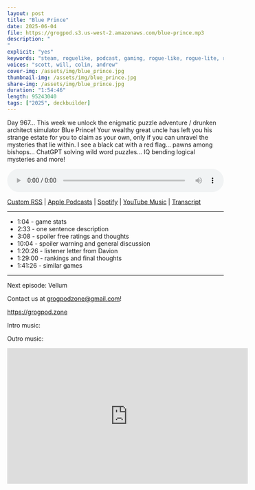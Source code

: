 ```yaml
---
layout: post
title: "Blue Prince"
date: 2025-06-04
file: https://grogpod.s3.us-west-2.amazonaws.com/blue-prince.mp3
description: "
"
explicit: "yes" 
keywords: "steam, roguelike, podcast, gaming, rogue-like, rogue-lite, roguelite"
voices: "scott, will, colin, andrew"
cover-img: /assets/img/blue_prince.jpg
thumbnail-img: /assets/img/blue_prince.jpg
share-img: /assets/img/blue_prince.jpg
duration: "1:54:46"
length: 95243040  
tags: ["2025", deckbuilder]
---
```


Day 967... This week we unlock the enigmatic puzzle adventure / drunken architect simulator Blue Prince! Your wealthy great uncle has left you his strange estate for you to claim as your own, only if you can unravel the mysteries that lie within. I see a black cat with a red flag... pawns among bishops... ChatGPT solving wild word puzzles... IQ bending logical mysteries and more! 

<div class="container">
  <audio controls style="width: 100%;">
    <source src="https://grogpod.s3.us-west-2.amazonaws.com/blue-prince.mp3" type="audio/mpeg">
  </audio>
</div>

[Custom RSS](https://grogpod.zone/feed.xml) | [Apple Podcasts](https://podcasts.apple.com/us/podcast/forty-five-buckshot-roulette/id1650474911?i=1000709279432) | [Spotify](https://open.spotify.com/episode/5RWemyolKukDJRDiJcOtXb) | [YouTube Music](https://music.youtube.com/playlist?list=PL-ShOmyMvd4jYFChE6tgj0JYG8RKK4xe0) | [Transcript](https://github.com/ScottBurger/going_rogue_podcast/blob/master/docs/transcripts/buckshot.txt)

---
* 1:04 - game stats
* 2:33 - one sentence description
* 3:08 - spoiler free ratings and thoughts
* 10:04 - spoiler warning and general discussion
* 1:20:26 - listener letter from Davion
* 1:29:00 - rankings and final thoughts
* 1:41:26 - similar games

---

Next episode: Vellum

Contact us at grogpodzone@gmail.com!

https://grogpod.zone

Intro music: 

Outro music: 

<div class="embed-responsive embed-responsive-16by9">
<iframe width="560" height="315" src="https://www.youtube.com/embed/xxxxxxxxxx" title="YouTube video player" frameborder="0" allow="accelerometer; autoplay; clipboard-write; encrypted-media; gyroscope; picture-in-picture" allowfullscreen></iframe>
</div>
